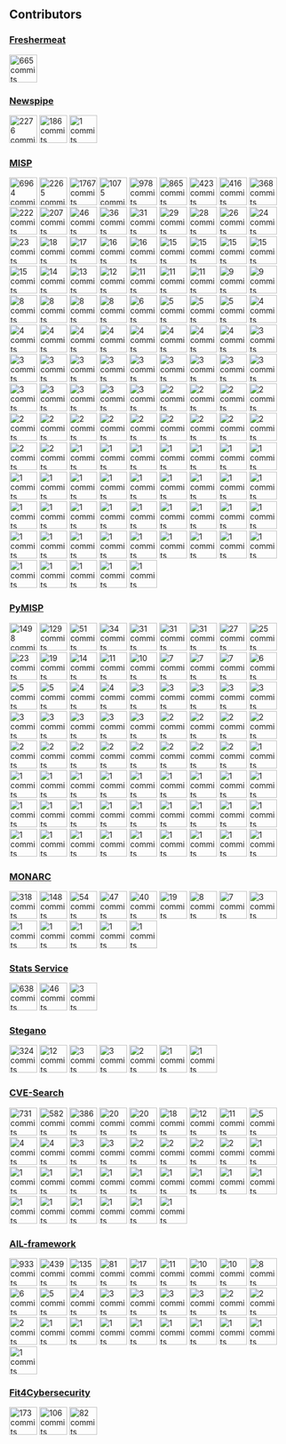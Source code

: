 

## Contributors

### [Freshermeat](https://sr.ht/~cedric/freshermeat)

<!-- contributors-freshermeat starts -->
<a href="https://github.com/cedricbonhomme"><img src="https://avatars.githubusercontent.com/u/465400?s=100&v=4" title="665 commits" width="50px" /></a>
<!-- contributors-freshermeat ends -->


### [Newspipe](https://sr.ht/~cedric/newspipe)

<!-- contributors-newspipe starts -->
<a href="https://github.com/cedricbonhomme"><img src="https://avatars.githubusercontent.com/u/465400?s=100&v=4" title="2276 commits" width="50px" /></a>
<a href="https://github.com/jaesivsm"><img src="https://avatars.githubusercontent.com/u/1969240?s=100&v=4" title="186 commits" width="50px" /></a>
<a href="https://github.com/EdwardBetts"><img src="https://avatars.githubusercontent.com/u/3818?s=100&v=4" title="1 commits" width="50px" /></a>
<!-- contributors-newspipe ends -->


### [MISP](https://github.com/MISP/MISP)

<!-- contributors-MISP starts -->
<a href="https://github.com/iglocska"><img src="https://avatars.githubusercontent.com/u/3668672?s=100&v=4" title="6964 commits" width="50px" /></a>
<a href="https://github.com/mokaddem"><img src="https://avatars.githubusercontent.com/u/6977223?s=100&v=4" title="2265 commits" width="50px" /></a>
<a href="https://github.com/chrisr3d"><img src="https://avatars.githubusercontent.com/u/16307976?s=100&v=4" title="1767 commits" width="50px" /></a>
<a href="https://github.com/JakubOnderka"><img src="https://avatars.githubusercontent.com/u/163343?s=100&v=4" title="1075 commits" width="50px" /></a>
<a href="https://github.com/adulau"><img src="https://avatars.githubusercontent.com/u/3309?s=100&v=4" title="978 commits" width="50px" /></a>
<a href="https://github.com/SteveClement"><img src="https://avatars.githubusercontent.com/u/362025?s=100&v=4" title="865 commits" width="50px" /></a>
<a href="https://github.com/noud"><img src="https://avatars.githubusercontent.com/u/1333629?s=100&v=4" title="423 commits" width="50px" /></a>
<a href="https://github.com/cvandeplas"><img src="https://avatars.githubusercontent.com/u/1073662?s=100&v=4" title="416 commits" width="50px" /></a>
<a href="https://github.com/Rafiot"><img src="https://avatars.githubusercontent.com/u/248875?s=100&v=4" title="368 commits" width="50px" /></a>
<a href="https://github.com/rotanid"><img src="https://avatars.githubusercontent.com/u/654617?s=100&v=4" title="222 commits" width="50px" /></a>
<a href="https://github.com/RichieB2B"><img src="https://avatars.githubusercontent.com/u/1461970?s=100&v=4" title="207 commits" width="50px" /></a>
<a href="https://github.com/FloatingGhost"><img src="https://avatars.githubusercontent.com/u/4086403?s=100&v=4" title="46 commits" width="50px" /></a>
<a href="https://github.com/vpiserchia"><img src="https://avatars.githubusercontent.com/u/2363618?s=100&v=4" title="36 commits" width="50px" /></a>
<a href="https://github.com/deresz"><img src="https://avatars.githubusercontent.com/u/2729811?s=100&v=4" title="31 commits" width="50px" /></a>
<a href="https://github.com/cristianbell"><img src="https://avatars.githubusercontent.com/u/13049554?s=100&v=4" title="29 commits" width="50px" /></a>
<a href="https://github.com/4ekin"><img src="https://avatars.githubusercontent.com/u/2716639?s=100&v=4" title="28 commits" width="50px" /></a>
<a href="https://github.com/zaphodef"><img src="https://avatars.githubusercontent.com/u/18658828?s=100&v=4" title="26 commits" width="50px" /></a>
<a href="https://github.com/sfossen"><img src="https://avatars.githubusercontent.com/u/26934?s=100&v=4" title="24 commits" width="50px" /></a>
<a href="https://github.com/tomking2"><img src="https://avatars.githubusercontent.com/u/15731689?s=100&v=4" title="23 commits" width="50px" /></a>
<a href="https://github.com/elhoim"><img src="https://avatars.githubusercontent.com/u/178521?s=100&v=4" title="18 commits" width="50px" /></a>
<a href="https://github.com/stricaud"><img src="https://avatars.githubusercontent.com/u/956069?s=100&v=4" title="17 commits" width="50px" /></a>
<a href="https://github.com/Wachizungu"><img src="https://avatars.githubusercontent.com/u/9868873?s=100&v=4" title="16 commits" width="50px" /></a>
<a href="https://github.com/cedricbonhomme"><img src="https://avatars.githubusercontent.com/u/465400?s=100&v=4" title="16 commits" width="50px" /></a>
<a href="https://github.com/cudeso"><img src="https://avatars.githubusercontent.com/u/256028?s=100&v=4" title="15 commits" width="50px" /></a>
<a href="https://github.com/pettai"><img src="https://avatars.githubusercontent.com/u/3317462?s=100&v=4" title="15 commits" width="50px" /></a>
<a href="https://github.com/obert01"><img src="https://avatars.githubusercontent.com/u/6752874?s=100&v=4" title="15 commits" width="50px" /></a>
<a href="https://github.com/kscheetz"><img src="https://avatars.githubusercontent.com/u/7916199?s=100&v=4" title="15 commits" width="50px" /></a>
<a href="https://github.com/capile"><img src="https://avatars.githubusercontent.com/u/3648974?s=100&v=4" title="15 commits" width="50px" /></a>
<a href="https://github.com/jezkerwin"><img src="https://avatars.githubusercontent.com/u/1779665?s=100&v=4" title="14 commits" width="50px" /></a>
<a href="https://github.com/aaronkaplan"><img src="https://avatars.githubusercontent.com/u/750019?s=100&v=4" title="13 commits" width="50px" /></a>
<a href="https://github.com/devnull-"><img src="https://avatars.githubusercontent.com/u/9305238?s=100&v=4" title="12 commits" width="50px" /></a>
<a href="https://github.com/Aks6193"><img src="https://avatars.githubusercontent.com/u/25454459?s=100&v=4" title="11 commits" width="50px" /></a>
<a href="https://github.com/jaegeral"><img src="https://avatars.githubusercontent.com/u/741037?s=100&v=4" title="11 commits" width="50px" /></a>
<a href="https://github.com/Xen0ph0n"><img src="https://avatars.githubusercontent.com/u/2313682?s=100&v=4" title="11 commits" width="50px" /></a>
<a href="https://github.com/lfortemps"><img src="https://avatars.githubusercontent.com/u/9538017?s=100&v=4" title="9 commits" width="50px" /></a>
<a href="https://github.com/ppanero"><img src="https://avatars.githubusercontent.com/u/6756943?s=100&v=4" title="9 commits" width="50px" /></a>
<a href="https://github.com/kallix"><img src="https://avatars.githubusercontent.com/u/5512987?s=100&v=4" title="8 commits" width="50px" /></a>
<a href="https://github.com/deloittem"><img src="https://avatars.githubusercontent.com/u/14250017?s=100&v=4" title="8 commits" width="50px" /></a>
<a href="https://github.com/I-am-Sherlocked"><img src="https://avatars.githubusercontent.com/u/10660968?s=100&v=4" title="8 commits" width="50px" /></a>
<a href="https://github.com/ics"><img src="https://avatars.githubusercontent.com/u/108238?s=100&v=4" title="8 commits" width="50px" /></a>
<a href="https://github.com/FafnerKeyZee"><img src="https://avatars.githubusercontent.com/u/11160904?s=100&v=4" title="6 commits" width="50px" /></a>
<a href="https://github.com/challs"><img src="https://avatars.githubusercontent.com/u/3266094?s=100&v=4" title="5 commits" width="50px" /></a>
<a href="https://github.com/WaryWolf"><img src="https://avatars.githubusercontent.com/u/2182088?s=100&v=4" title="5 commits" width="50px" /></a>
<a href="https://github.com/pugilist"><img src="https://avatars.githubusercontent.com/u/4551980?s=100&v=4" title="5 commits" width="50px" /></a>
<a href="https://github.com/eCrimeLabs"><img src="https://avatars.githubusercontent.com/u/14878613?s=100&v=4" title="4 commits" width="50px" /></a>
<a href="https://github.com/rmkml"><img src="https://avatars.githubusercontent.com/u/10365727?s=100&v=4" title="4 commits" width="50px" /></a>
<a href="https://github.com/coolacid"><img src="https://avatars.githubusercontent.com/u/1091410?s=100&v=4" title="4 commits" width="50px" /></a>
<a href="https://github.com/Applenice"><img src="https://avatars.githubusercontent.com/u/30207614?s=100&v=4" title="4 commits" width="50px" /></a>
<a href="https://github.com/JanSkalny"><img src="https://avatars.githubusercontent.com/u/5883407?s=100&v=4" title="4 commits" width="50px" /></a>
<a href="https://github.com/garanews"><img src="https://avatars.githubusercontent.com/u/16938405?s=100&v=4" title="4 commits" width="50px" /></a>
<a href="https://github.com/0xiso"><img src="https://avatars.githubusercontent.com/u/6024009?s=100&v=4" title="4 commits" width="50px" /></a>
<a href="https://github.com/3c7"><img src="https://avatars.githubusercontent.com/u/2846609?s=100&v=4" title="4 commits" width="50px" /></a>
<a href="https://github.com/truckydev"><img src="https://avatars.githubusercontent.com/u/17462115?s=100&v=4" title="4 commits" width="50px" /></a>
<a href="https://github.com/legoguy1000"><img src="https://avatars.githubusercontent.com/u/13125104?s=100&v=4" title="3 commits" width="50px" /></a>
<a href="https://github.com/gallypette"><img src="https://avatars.githubusercontent.com/u/329725?s=100&v=4" title="3 commits" width="50px" /></a>
<a href="https://github.com/liviuvalsan"><img src="https://avatars.githubusercontent.com/u/20833632?s=100&v=4" title="3 commits" width="50px" /></a>
<a href="https://github.com/chkp-aliaksandrt"><img src="https://avatars.githubusercontent.com/u/37109189?s=100&v=4" title="3 commits" width="50px" /></a>
<a href="https://github.com/dawid-czarnecki"><img src="https://avatars.githubusercontent.com/u/17339154?s=100&v=4" title="3 commits" width="50px" /></a>
<a href="https://github.com/Lastpixl"><img src="https://avatars.githubusercontent.com/u/123660?s=100&v=4" title="3 commits" width="50px" /></a>
<a href="https://github.com/MattCarothers"><img src="https://avatars.githubusercontent.com/u/4381389?s=100&v=4" title="3 commits" width="50px" /></a>
<a href="https://github.com/jeromeleonard"><img src="https://avatars.githubusercontent.com/u/10532879?s=100&v=4" title="3 commits" width="50px" /></a>
<a href="https://github.com/milankowww"><img src="https://avatars.githubusercontent.com/u/16960843?s=100&v=4" title="3 commits" width="50px" /></a>
<a href="https://github.com/Delta-Sierra"><img src="https://avatars.githubusercontent.com/u/17081497?s=100&v=4" title="3 commits" width="50px" /></a>
<a href="https://github.com/panzertime"><img src="https://avatars.githubusercontent.com/u/6854027?s=100&v=4" title="3 commits" width="50px" /></a>
<a href="https://github.com/stinnux"><img src="https://avatars.githubusercontent.com/u/17176113?s=100&v=4" title="3 commits" width="50px" /></a>
<a href="https://github.com/squioc"><img src="https://avatars.githubusercontent.com/u/280824?s=100&v=4" title="3 commits" width="50px" /></a>
<a href="https://github.com/birdy42"><img src="https://avatars.githubusercontent.com/u/825492?s=100&v=4" title="3 commits" width="50px" /></a>
<a href="https://github.com/wllm-rbnt"><img src="https://avatars.githubusercontent.com/u/11647900?s=100&v=4" title="3 commits" width="50px" /></a>
<a href="https://github.com/stevengoossensB"><img src="https://avatars.githubusercontent.com/u/10197869?s=100&v=4" title="2 commits" width="50px" /></a>
<a href="https://github.com/marjatech"><img src="https://avatars.githubusercontent.com/u/72734273?s=100&v=4" title="2 commits" width="50px" /></a>
<a href="https://github.com/imidoriya"><img src="https://avatars.githubusercontent.com/u/45568592?s=100&v=4" title="2 commits" width="50px" /></a>
<a href="https://github.com/raw-data"><img src="https://avatars.githubusercontent.com/u/29753218?s=100&v=4" title="2 commits" width="50px" /></a>
<a href="https://github.com/juju4"><img src="https://avatars.githubusercontent.com/u/1300844?s=100&v=4" title="2 commits" width="50px" /></a>
<a href="https://github.com/edhoedt"><img src="https://avatars.githubusercontent.com/u/2240352?s=100&v=4" title="2 commits" width="50px" /></a>
<a href="https://github.com/sim0nx"><img src="https://avatars.githubusercontent.com/u/1769773?s=100&v=4" title="2 commits" width="50px" /></a>
<a href="https://github.com/nikofil"><img src="https://avatars.githubusercontent.com/u/5767669?s=100&v=4" title="2 commits" width="50px" /></a>
<a href="https://github.com/axpatito"><img src="https://avatars.githubusercontent.com/u/3860649?s=100&v=4" title="2 commits" width="50px" /></a>
<a href="https://github.com/netjinho"><img src="https://avatars.githubusercontent.com/u/11476054?s=100&v=4" title="2 commits" width="50px" /></a>
<a href="https://github.com/kalyparker"><img src="https://avatars.githubusercontent.com/u/12010905?s=100&v=4" title="2 commits" width="50px" /></a>
<a href="https://github.com/jonas-koeritz"><img src="https://avatars.githubusercontent.com/u/6485387?s=100&v=4" title="2 commits" width="50px" /></a>
<a href="https://github.com/treyka"><img src="https://avatars.githubusercontent.com/u/630301?s=100&v=4" title="2 commits" width="50px" /></a>
<a href="https://github.com/kirzaks"><img src="https://avatars.githubusercontent.com/u/17720113?s=100&v=4" title="2 commits" width="50px" /></a>
<a href="https://github.com/abulhol"><img src="https://avatars.githubusercontent.com/u/4851778?s=100&v=4" title="2 commits" width="50px" /></a>
<a href="https://github.com/jtkristoff"><img src="https://avatars.githubusercontent.com/u/9217440?s=100&v=4" title="1 commits" width="50px" /></a>
<a href="https://github.com/fsoderblom"><img src="https://avatars.githubusercontent.com/u/3097851?s=100&v=4" title="1 commits" width="50px" /></a>
<a href="https://github.com/patriziotufarolo"><img src="https://avatars.githubusercontent.com/u/4507407?s=100&v=4" title="1 commits" width="50px" /></a>
<a href="https://github.com/folbricht-stripe"><img src="https://avatars.githubusercontent.com/u/74916780?s=100&v=4" title="1 commits" width="50px" /></a>
<a href="https://github.com/korrosivesec"><img src="https://avatars.githubusercontent.com/u/1944268?s=100&v=4" title="1 commits" width="50px" /></a>
<a href="https://github.com/jtdroste"><img src="https://avatars.githubusercontent.com/u/734161?s=100&v=4" title="1 commits" width="50px" /></a>
<a href="https://github.com/vaclavbartos"><img src="https://avatars.githubusercontent.com/u/14043164?s=100&v=4" title="1 commits" width="50px" /></a>
<a href="https://github.com/VVX7"><img src="https://avatars.githubusercontent.com/u/46228229?s=100&v=4" title="1 commits" width="50px" /></a>
<a href="https://github.com/willurbanski"><img src="https://avatars.githubusercontent.com/u/57372819?s=100&v=4" title="1 commits" width="50px" /></a>
<a href="https://github.com/ag-michael"><img src="https://avatars.githubusercontent.com/u/39683291?s=100&v=4" title="1 commits" width="50px" /></a>
<a href="https://github.com/tweemeterjop"><img src="https://avatars.githubusercontent.com/u/3155112?s=100&v=4" title="1 commits" width="50px" /></a>
<a href="https://github.com/iwitz"><img src="https://avatars.githubusercontent.com/u/19936089?s=100&v=4" title="1 commits" width="50px" /></a>
<a href="https://github.com/andir"><img src="https://avatars.githubusercontent.com/u/638836?s=100&v=4" title="1 commits" width="50px" /></a>
<a href="https://github.com/Sh3idan"><img src="https://avatars.githubusercontent.com/u/37596668?s=100&v=4" title="1 commits" width="50px" /></a>
<a href="https://github.com/ruiwen"><img src="https://avatars.githubusercontent.com/u/307558?s=100&v=4" title="1 commits" width="50px" /></a>
<a href="https://github.com/rommelfs"><img src="https://avatars.githubusercontent.com/u/274748?s=100&v=4" title="1 commits" width="50px" /></a>
<a href="https://github.com/pbolduc-work"><img src="https://avatars.githubusercontent.com/u/62303150?s=100&v=4" title="1 commits" width="50px" /></a>
<a href="https://github.com/crford"><img src="https://avatars.githubusercontent.com/u/34066604?s=100&v=4" title="1 commits" width="50px" /></a>
<a href="https://github.com/lhirlimann"><img src="https://avatars.githubusercontent.com/u/415751?s=100&v=4" title="1 commits" width="50px" /></a>
<a href="https://github.com/droe"><img src="https://avatars.githubusercontent.com/u/749226?s=100&v=4" title="1 commits" width="50px" /></a>
<a href="https://github.com/cryptba1"><img src="https://avatars.githubusercontent.com/u/39135076?s=100&v=4" title="1 commits" width="50px" /></a>
<a href="https://github.com/stephengroat"><img src="https://avatars.githubusercontent.com/u/1159138?s=100&v=4" title="1 commits" width="50px" /></a>
<a href="https://github.com/g7"><img src="https://avatars.githubusercontent.com/u/92799?s=100&v=4" title="1 commits" width="50px" /></a>
<a href="https://github.com/jurg"><img src="https://avatars.githubusercontent.com/u/255318?s=100&v=4" title="1 commits" width="50px" /></a>
<a href="https://github.com/mogods"><img src="https://avatars.githubusercontent.com/u/20953483?s=100&v=4" title="1 commits" width="50px" /></a>
<a href="https://github.com/tsgsecops"><img src="https://avatars.githubusercontent.com/u/32331867?s=100&v=4" title="1 commits" width="50px" /></a>
<a href="https://github.com/SHSauler"><img src="https://avatars.githubusercontent.com/u/8420509?s=100&v=4" title="1 commits" width="50px" /></a>
<a href="https://github.com/kajogo777"><img src="https://avatars.githubusercontent.com/u/10531031?s=100&v=4" title="1 commits" width="50px" /></a>
<a href="https://github.com/rmarsollier"><img src="https://avatars.githubusercontent.com/u/16244397?s=100&v=4" title="1 commits" width="50px" /></a>
<a href="https://github.com/kx499"><img src="https://avatars.githubusercontent.com/u/3334810?s=100&v=4" title="1 commits" width="50px" /></a>
<a href="https://github.com/BenDrysdale"><img src="https://avatars.githubusercontent.com/u/7750798?s=100&v=4" title="1 commits" width="50px" /></a>
<a href="https://github.com/TheDr1ver"><img src="https://avatars.githubusercontent.com/u/6147794?s=100&v=4" title="1 commits" width="50px" /></a>
<a href="https://github.com/peasead"><img src="https://avatars.githubusercontent.com/u/7442091?s=100&v=4" title="1 commits" width="50px" /></a>
<a href="https://github.com/gitter-badger"><img src="https://avatars.githubusercontent.com/u/8518239?s=100&v=4" title="1 commits" width="50px" /></a>
<a href="https://github.com/Deventual"><img src="https://avatars.githubusercontent.com/u/7035285?s=100&v=4" title="1 commits" width="50px" /></a>
<a href="https://github.com/koenigswinter"><img src="https://avatars.githubusercontent.com/u/381256?s=100&v=4" title="1 commits" width="50px" /></a>
<a href="https://github.com/nullprobe"><img src="https://avatars.githubusercontent.com/u/2757396?s=100&v=4" title="1 commits" width="50px" /></a>
<a href="https://github.com/bemre"><img src="https://avatars.githubusercontent.com/u/51360?s=100&v=4" title="1 commits" width="50px" /></a>
<a href="https://github.com/remg427"><img src="https://avatars.githubusercontent.com/u/5524371?s=100&v=4" title="1 commits" width="50px" /></a>
<!-- contributors-MISP ends -->


### [PyMISP](https://github.com/MISP/PyMISP)

<!-- contributors-PyMISP starts -->
<a href="https://github.com/Rafiot"><img src="https://avatars.githubusercontent.com/u/248875?s=100&v=4" title="1498 commits" width="50px" /></a>
<a href="https://github.com/adulau"><img src="https://avatars.githubusercontent.com/u/3309?s=100&v=4" title="129 commits" width="50px" /></a>
<a href="https://github.com/Delta-Sierra"><img src="https://avatars.githubusercontent.com/u/17081497?s=100&v=4" title="51 commits" width="50px" /></a>
<a href="https://github.com/tomking2"><img src="https://avatars.githubusercontent.com/u/15731689?s=100&v=4" title="34 commits" width="50px" /></a>
<a href="https://github.com/mokaddem"><img src="https://avatars.githubusercontent.com/u/6977223?s=100&v=4" title="31 commits" width="50px" /></a>
<a href="https://github.com/VincentFalc"><img src="https://avatars.githubusercontent.com/u/39620263?s=100&v=4" title="31 commits" width="50px" /></a>
<a href="https://github.com/FloatingGhost"><img src="https://avatars.githubusercontent.com/u/4086403?s=100&v=4" title="31 commits" width="50px" /></a>
<a href="https://github.com/cudeso"><img src="https://avatars.githubusercontent.com/u/256028?s=100&v=4" title="27 commits" width="50px" /></a>
<a href="https://github.com/iglocska"><img src="https://avatars.githubusercontent.com/u/3668672?s=100&v=4" title="25 commits" width="50px" /></a>
<a href="https://github.com/cvandeplas"><img src="https://avatars.githubusercontent.com/u/1073662?s=100&v=4" title="23 commits" width="50px" /></a>
<a href="https://github.com/SteveClement"><img src="https://avatars.githubusercontent.com/u/362025?s=100&v=4" title="19 commits" width="50px" /></a>
<a href="https://github.com/JakubOnderka"><img src="https://avatars.githubusercontent.com/u/163343?s=100&v=4" title="14 commits" width="50px" /></a>
<a href="https://github.com/VVX7"><img src="https://avatars.githubusercontent.com/u/46228229?s=100&v=4" title="11 commits" width="50px" /></a>
<a href="https://github.com/RichieB2B"><img src="https://avatars.githubusercontent.com/u/1461970?s=100&v=4" title="10 commits" width="50px" /></a>
<a href="https://github.com/mback2k"><img src="https://avatars.githubusercontent.com/u/231943?s=100&v=4" title="7 commits" width="50px" /></a>
<a href="https://github.com/3c7"><img src="https://avatars.githubusercontent.com/u/2846609?s=100&v=4" title="7 commits" width="50px" /></a>
<a href="https://github.com/c-goes"><img src="https://avatars.githubusercontent.com/u/23212798?s=100&v=4" title="7 commits" width="50px" /></a>
<a href="https://github.com/wagner-certat"><img src="https://avatars.githubusercontent.com/u/25031221?s=100&v=4" title="6 commits" width="50px" /></a>
<a href="https://github.com/nbareil"><img src="https://avatars.githubusercontent.com/u/115087?s=100&v=4" title="5 commits" width="50px" /></a>
<a href="https://github.com/jaegeral"><img src="https://avatars.githubusercontent.com/u/741037?s=100&v=4" title="5 commits" width="50px" /></a>
<a href="https://github.com/paalbra"><img src="https://avatars.githubusercontent.com/u/265215?s=100&v=4" title="4 commits" width="50px" /></a>
<a href="https://github.com/sthagen"><img src="https://avatars.githubusercontent.com/u/450800?s=100&v=4" title="4 commits" width="50px" /></a>
<a href="https://github.com/seamustuohy"><img src="https://avatars.githubusercontent.com/u/1226247?s=100&v=4" title="3 commits" width="50px" /></a>
<a href="https://github.com/turtlefac3"><img src="https://avatars.githubusercontent.com/u/55850580?s=100&v=4" title="3 commits" width="50px" /></a>
<a href="https://github.com/chrisr3d"><img src="https://avatars.githubusercontent.com/u/16307976?s=100&v=4" title="3 commits" width="50px" /></a>
<a href="https://github.com/sim0nx"><img src="https://avatars.githubusercontent.com/u/1769773?s=100&v=4" title="3 commits" width="50px" /></a>
<a href="https://github.com/netjinho"><img src="https://avatars.githubusercontent.com/u/11476054?s=100&v=4" title="3 commits" width="50px" /></a>
<a href="https://github.com/korrosivesec"><img src="https://avatars.githubusercontent.com/u/1944268?s=100&v=4" title="3 commits" width="50px" /></a>
<a href="https://github.com/raw-data"><img src="https://avatars.githubusercontent.com/u/29753218?s=100&v=4" title="3 commits" width="50px" /></a>
<a href="https://github.com/bernhl"><img src="https://avatars.githubusercontent.com/u/15350042?s=100&v=4" title="3 commits" width="50px" /></a>
<a href="https://github.com/rmarsollier"><img src="https://avatars.githubusercontent.com/u/16244397?s=100&v=4" title="3 commits" width="50px" /></a>
<a href="https://github.com/jbremer"><img src="https://avatars.githubusercontent.com/u/1148773?s=100&v=4" title="3 commits" width="50px" /></a>
<a href="https://github.com/remydewa"><img src="https://avatars.githubusercontent.com/u/53039170?s=100&v=4" title="2 commits" width="50px" /></a>
<a href="https://github.com/chrisinmtown"><img src="https://avatars.githubusercontent.com/u/10234212?s=100&v=4" title="2 commits" width="50px" /></a>
<a href="https://github.com/garanews"><img src="https://avatars.githubusercontent.com/u/16938405?s=100&v=4" title="2 commits" width="50px" /></a>
<a href="https://github.com/kovacsbalu"><img src="https://avatars.githubusercontent.com/u/3726055?s=100&v=4" title="2 commits" width="50px" /></a>
<a href="https://github.com/t3llf1r"><img src="https://avatars.githubusercontent.com/u/75361572?s=100&v=4" title="2 commits" width="50px" /></a>
<a href="https://github.com/cipherlock"><img src="https://avatars.githubusercontent.com/u/33454995?s=100&v=4" title="2 commits" width="50px" /></a>
<a href="https://github.com/aparriel"><img src="https://avatars.githubusercontent.com/u/28621435?s=100&v=4" title="2 commits" width="50px" /></a>
<a href="https://github.com/PaulSec"><img src="https://avatars.githubusercontent.com/u/4060683?s=100&v=4" title="2 commits" width="50px" /></a>
<a href="https://github.com/squioc"><img src="https://avatars.githubusercontent.com/u/280824?s=100&v=4" title="2 commits" width="50px" /></a>
<a href="https://github.com/plutec"><img src="https://avatars.githubusercontent.com/u/444620?s=100&v=4" title="2 commits" width="50px" /></a>
<a href="https://github.com/TheDr1ver"><img src="https://avatars.githubusercontent.com/u/6147794?s=100&v=4" title="2 commits" width="50px" /></a>
<a href="https://github.com/grolinet"><img src="https://avatars.githubusercontent.com/u/14868599?s=100&v=4" title="2 commits" width="50px" /></a>
<a href="https://github.com/nighttardis"><img src="https://avatars.githubusercontent.com/u/12703968?s=100&v=4" title="1 commits" width="50px" /></a>
<a href="https://github.com/kuselfu"><img src="https://avatars.githubusercontent.com/u/72789379?s=100&v=4" title="1 commits" width="50px" /></a>
<a href="https://github.com/pudo"><img src="https://avatars.githubusercontent.com/u/41628?s=100&v=4" title="1 commits" width="50px" /></a>
<a href="https://github.com/imidoriya"><img src="https://avatars.githubusercontent.com/u/45568592?s=100&v=4" title="1 commits" width="50px" /></a>
<a href="https://github.com/ninoseki"><img src="https://avatars.githubusercontent.com/u/291028?s=100&v=4" title="1 commits" width="50px" /></a>
<a href="https://github.com/Shortfinga"><img src="https://avatars.githubusercontent.com/u/5101414?s=100&v=4" title="1 commits" width="50px" /></a>
<a href="https://github.com/ancailliau"><img src="https://avatars.githubusercontent.com/u/28399?s=100&v=4" title="1 commits" width="50px" /></a>
<a href="https://github.com/0xThiebaut"><img src="https://avatars.githubusercontent.com/u/46688461?s=100&v=4" title="1 commits" width="50px" /></a>
<a href="https://github.com/github-pba"><img src="https://avatars.githubusercontent.com/u/50981940?s=100&v=4" title="1 commits" width="50px" /></a>
<a href="https://github.com/Wachizungu"><img src="https://avatars.githubusercontent.com/u/9868873?s=100&v=4" title="1 commits" width="50px" /></a>
<a href="https://github.com/dawid-czarnecki"><img src="https://avatars.githubusercontent.com/u/17339154?s=100&v=4" title="1 commits" width="50px" /></a>
<a href="https://github.com/juju4"><img src="https://avatars.githubusercontent.com/u/1300844?s=100&v=4" title="1 commits" width="50px" /></a>
<a href="https://github.com/DragonDev1906"><img src="https://avatars.githubusercontent.com/u/8270201?s=100&v=4" title="1 commits" width="50px" /></a>
<a href="https://github.com/Lastpixl"><img src="https://avatars.githubusercontent.com/u/123660?s=100&v=4" title="1 commits" width="50px" /></a>
<a href="https://github.com/0xiso"><img src="https://avatars.githubusercontent.com/u/6024009?s=100&v=4" title="1 commits" width="50px" /></a>
<a href="https://github.com/mlodic"><img src="https://avatars.githubusercontent.com/u/30625432?s=100&v=4" title="1 commits" width="50px" /></a>
<a href="https://github.com/dadokkio"><img src="https://avatars.githubusercontent.com/u/355183?s=100&v=4" title="1 commits" width="50px" /></a>
<a href="https://github.com/truckydev"><img src="https://avatars.githubusercontent.com/u/17462115?s=100&v=4" title="1 commits" width="50px" /></a>
<a href="https://github.com/kfaber"><img src="https://avatars.githubusercontent.com/u/4570326?s=100&v=4" title="1 commits" width="50px" /></a>
<a href="https://github.com/kajogo777"><img src="https://avatars.githubusercontent.com/u/10531031?s=100&v=4" title="1 commits" width="50px" /></a>
<a href="https://github.com/YacineKhamis"><img src="https://avatars.githubusercontent.com/u/7416481?s=100&v=4" title="1 commits" width="50px" /></a>
<a href="https://github.com/sebix"><img src="https://avatars.githubusercontent.com/u/199050?s=100&v=4" title="1 commits" width="50px" /></a>
<a href="https://github.com/KennethAdamMiller"><img src="https://avatars.githubusercontent.com/u/2431966?s=100&v=4" title="1 commits" width="50px" /></a>
<a href="https://github.com/ANSSI-BSOD"><img src="https://avatars.githubusercontent.com/u/17572412?s=100&v=4" title="1 commits" width="50px" /></a>
<a href="https://github.com/kevthehermit"><img src="https://avatars.githubusercontent.com/u/2545096?s=100&v=4" title="1 commits" width="50px" /></a>
<a href="https://github.com/urbanski"><img src="https://avatars.githubusercontent.com/u/218379?s=100&v=4" title="1 commits" width="50px" /></a>
<a href="https://github.com/Starow"><img src="https://avatars.githubusercontent.com/u/6065469?s=100&v=4" title="1 commits" width="50px" /></a>
<a href="https://github.com/didelphodon"><img src="https://avatars.githubusercontent.com/u/10989525?s=100&v=4" title="1 commits" width="50px" /></a>
<!-- contributors-PyMISP ends -->


### [MONARC](https://github.com/monarc-project/MonarcAppFO)

<!-- contributors-MonarcAppFO starts -->
<a href="https://github.com/cedricbonhomme"><img src="https://avatars.githubusercontent.com/u/465400?s=100&v=4" title="318 commits" width="50px" /></a>
<a href="https://github.com/ruslanbaidan"><img src="https://avatars.githubusercontent.com/u/3246171?s=100&v=4" title="148 commits" width="50px" /></a>
<a href="https://github.com/xplodwild"><img src="https://avatars.githubusercontent.com/u/1205428?s=100&v=4" title="54 commits" width="50px" /></a>
<a href="https://github.com/thomas-netlor"><img src="https://avatars.githubusercontent.com/u/4964617?s=100&v=4" title="47 commits" width="50px" /></a>
<a href="https://github.com/jfrocha"><img src="https://avatars.githubusercontent.com/u/2930955?s=100&v=4" title="40 commits" width="50px" /></a>
<a href="https://github.com/ppaulis"><img src="https://avatars.githubusercontent.com/u/1609503?s=100&v=4" title="19 commits" width="50px" /></a>
<a href="https://github.com/cyrilrouyer"><img src="https://avatars.githubusercontent.com/u/23081586?s=100&v=4" title="8 commits" width="50px" /></a>
<a href="https://github.com/jerolomb"><img src="https://avatars.githubusercontent.com/u/18661517?s=100&v=4" title="7 commits" width="50px" /></a>
<a href="https://github.com/cheah96"><img src="https://avatars.githubusercontent.com/u/37674123?s=100&v=4" title="3 commits" width="50px" /></a>
<a href="https://github.com/wllm-rbnt"><img src="https://avatars.githubusercontent.com/u/11647900?s=100&v=4" title="1 commits" width="50px" /></a>
<a href="https://github.com/jiihaanee"><img src="https://avatars.githubusercontent.com/u/23482104?s=100&v=4" title="1 commits" width="50px" /></a>
<a href="https://github.com/harchoumi"><img src="https://avatars.githubusercontent.com/u/6995784?s=100&v=4" title="1 commits" width="50px" /></a>
<a href="https://github.com/YacineKhamis"><img src="https://avatars.githubusercontent.com/u/7416481?s=100&v=4" title="1 commits" width="50px" /></a>
<a href="https://github.com/msfaxi"><img src="https://avatars.githubusercontent.com/u/3328977?s=100&v=4" title="1 commits" width="50px" /></a>
<!-- contributors-MonarcAppFO ends -->


### [Stats Service](https://github.com/monarc-project/stats-service)

<!-- contributors-stats-service starts -->
<a href="https://github.com/cedricbonhomme"><img src="https://avatars.githubusercontent.com/u/465400?s=100&v=4" title="638 commits" width="50px" /></a>
<a href="https://github.com/ruslanbaidan"><img src="https://avatars.githubusercontent.com/u/3246171?s=100&v=4" title="46 commits" width="50px" /></a>
<a href="https://github.com/jfrocha"><img src="https://avatars.githubusercontent.com/u/2930955?s=100&v=4" title="3 commits" width="50px" /></a>
<!-- contributors-stats-service ends -->


### [Stegano](https://sr.ht/~cedric/stegano)

<!-- contributors-stegano starts -->
<a href="https://github.com/cedricbonhomme"><img src="https://avatars.githubusercontent.com/u/465400?s=100&v=4" title="324 commits" width="50px" /></a>
<a href="https://github.com/AdrienCos"><img src="https://avatars.githubusercontent.com/u/25573947?s=100&v=4" title="12 commits" width="50px" /></a>
<a href="https://github.com/maxwellgerber"><img src="https://avatars.githubusercontent.com/u/11035210?s=100&v=4" title="3 commits" width="50px" /></a>
<a href="https://github.com/andyroberts"><img src="https://avatars.githubusercontent.com/u/831044?s=100&v=4" title="3 commits" width="50px" /></a>
<a href="https://github.com/sh4nks"><img src="https://avatars.githubusercontent.com/u/1510708?s=100&v=4" title="2 commits" width="50px" /></a>
<a href="https://github.com/BoboTiG"><img src="https://avatars.githubusercontent.com/u/2033598?s=100&v=4" title="1 commits" width="50px" /></a>
<a href="https://github.com/pannal"><img src="https://avatars.githubusercontent.com/u/1359593?s=100&v=4" title="1 commits" width="50px" /></a>
<!-- contributors-stegano ends -->


### [CVE-Search](https://github.com/cve-search/cve-search)

<!-- contributors-cve-search starts -->
<a href="https://github.com/PidgeyL"><img src="https://avatars.githubusercontent.com/u/8830839?s=100&v=4" title="731 commits" width="50px" /></a>
<a href="https://github.com/adulau"><img src="https://avatars.githubusercontent.com/u/3309?s=100&v=4" title="582 commits" width="50px" /></a>
<a href="https://github.com/P-T-I"><img src="https://avatars.githubusercontent.com/u/11720165?s=100&v=4" title="386 commits" width="50px" /></a>
<a href="https://github.com/mdeous"><img src="https://avatars.githubusercontent.com/u/393165?s=100&v=4" title="20 commits" width="50px" /></a>
<a href="https://github.com/wimremes"><img src="https://avatars.githubusercontent.com/u/1710311?s=100&v=4" title="20 commits" width="50px" /></a>
<a href="https://github.com/psychedelys"><img src="https://avatars.githubusercontent.com/u/1389006?s=100&v=4" title="18 commits" width="50px" /></a>
<a href="https://github.com/AZobec"><img src="https://avatars.githubusercontent.com/u/6973759?s=100&v=4" title="12 commits" width="50px" /></a>
<a href="https://github.com/kairis"><img src="https://avatars.githubusercontent.com/u/8766250?s=100&v=4" title="11 commits" width="50px" /></a>
<a href="https://github.com/chervaliery"><img src="https://avatars.githubusercontent.com/u/10849551?s=100&v=4" title="5 commits" width="50px" /></a>
<a href="https://github.com/RoccovanAsselt"><img src="https://avatars.githubusercontent.com/u/7493024?s=100&v=4" title="4 commits" width="50px" /></a>
<a href="https://github.com/janidetiger"><img src="https://avatars.githubusercontent.com/u/48528115?s=100&v=4" title="4 commits" width="50px" /></a>
<a href="https://github.com/lvets"><img src="https://avatars.githubusercontent.com/u/4215920?s=100&v=4" title="3 commits" width="50px" /></a>
<a href="https://github.com/timeemit"><img src="https://avatars.githubusercontent.com/u/874691?s=100&v=4" title="3 commits" width="50px" /></a>
<a href="https://github.com/hashworks"><img src="https://avatars.githubusercontent.com/u/2362091?s=100&v=4" title="2 commits" width="50px" /></a>
<a href="https://github.com/IrootGeek"><img src="https://avatars.githubusercontent.com/u/27358580?s=100&v=4" title="2 commits" width="50px" /></a>
<a href="https://github.com/jbmaillet"><img src="https://avatars.githubusercontent.com/u/2813729?s=100&v=4" title="2 commits" width="50px" /></a>
<a href="https://github.com/Rafiot"><img src="https://avatars.githubusercontent.com/u/248875?s=100&v=4" title="2 commits" width="50px" /></a>
<a href="https://github.com/jorgectf"><img src="https://avatars.githubusercontent.com/u/46056498?s=100&v=4" title="1 commits" width="50px" /></a>
<a href="https://github.com/tydeu"><img src="https://avatars.githubusercontent.com/u/9020483?s=100&v=4" title="1 commits" width="50px" /></a>
<a href="https://github.com/eaydin"><img src="https://avatars.githubusercontent.com/u/1251030?s=100&v=4" title="1 commits" width="50px" /></a>
<a href="https://github.com/guiguitodelperuu"><img src="https://avatars.githubusercontent.com/u/56117283?s=100&v=4" title="1 commits" width="50px" /></a>
<a href="https://github.com/SteveClement"><img src="https://avatars.githubusercontent.com/u/362025?s=100&v=4" title="1 commits" width="50px" /></a>
<a href="https://github.com/Alexandre-Bartel"><img src="https://avatars.githubusercontent.com/u/655248?s=100&v=4" title="1 commits" width="50px" /></a>
<a href="https://github.com/Patristo"><img src="https://avatars.githubusercontent.com/u/38544606?s=100&v=4" title="1 commits" width="50px" /></a>
<a href="https://github.com/igama"><img src="https://avatars.githubusercontent.com/u/76993?s=100&v=4" title="1 commits" width="50px" /></a>
<a href="https://github.com/rmarsollier"><img src="https://avatars.githubusercontent.com/u/16244397?s=100&v=4" title="1 commits" width="50px" /></a>
<a href="https://github.com/sec9"><img src="https://avatars.githubusercontent.com/u/17904770?s=100&v=4" title="1 commits" width="50px" /></a>
<a href="https://github.com/gitter-badger"><img src="https://avatars.githubusercontent.com/u/8518239?s=100&v=4" title="1 commits" width="50px" /></a>
<a href="https://github.com/maxhbr"><img src="https://avatars.githubusercontent.com/u/1187050?s=100&v=4" title="1 commits" width="50px" /></a>
<a href="https://github.com/mathrock"><img src="https://avatars.githubusercontent.com/u/30048?s=100&v=4" title="1 commits" width="50px" /></a>
<a href="https://github.com/treyka"><img src="https://avatars.githubusercontent.com/u/630301?s=100&v=4" title="1 commits" width="50px" /></a>
<a href="https://github.com/pchaigno"><img src="https://avatars.githubusercontent.com/u/1764210?s=100&v=4" title="1 commits" width="50px" /></a>
<a href="https://github.com/xme"><img src="https://avatars.githubusercontent.com/u/480944?s=100&v=4" title="1 commits" width="50px" /></a>
<!-- contributors-cve-search ends -->

### [AIL-framework](https://github.com/CIRCL/AIL-framework)

<!-- contributors-AIL-framework starts -->
<a href="https://github.com/Terrtia"><img src="https://avatars.githubusercontent.com/u/8857208?s=100&v=4" title="933 commits" width="50px" /></a>
<a href="https://github.com/mokaddem"><img src="https://avatars.githubusercontent.com/u/6977223?s=100&v=4" title="439 commits" width="50px" /></a>
<a href="https://github.com/adulau"><img src="https://avatars.githubusercontent.com/u/3309?s=100&v=4" title="135 commits" width="50px" /></a>
<a href="https://github.com/Rafiot"><img src="https://avatars.githubusercontent.com/u/248875?s=100&v=4" title="81 commits" width="50px" /></a>
<a href="https://github.com/SteveClement"><img src="https://avatars.githubusercontent.com/u/362025?s=100&v=4" title="17 commits" width="50px" /></a>
<a href="https://github.com/sw-pschmied"><img src="https://avatars.githubusercontent.com/u/15813113?s=100&v=4" title="11 commits" width="50px" /></a>
<a href="https://github.com/kovacsbalu"><img src="https://avatars.githubusercontent.com/u/3726055?s=100&v=4" title="10 commits" width="50px" /></a>
<a href="https://github.com/Starow"><img src="https://avatars.githubusercontent.com/u/6065469?s=100&v=4" title="10 commits" width="50px" /></a>
<a href="https://github.com/xme"><img src="https://avatars.githubusercontent.com/u/480944?s=100&v=4" title="8 commits" width="50px" /></a>
<a href="https://github.com/PaulSec"><img src="https://avatars.githubusercontent.com/u/4060683?s=100&v=4" title="6 commits" width="50px" /></a>
<a href="https://github.com/stamparm"><img src="https://avatars.githubusercontent.com/u/921555?s=100&v=4" title="5 commits" width="50px" /></a>
<a href="https://github.com/jhedden"><img src="https://avatars.githubusercontent.com/u/2622954?s=100&v=4" title="4 commits" width="50px" /></a>
<a href="https://github.com/WimpyMan"><img src="https://avatars.githubusercontent.com/u/12594973?s=100&v=4" title="3 commits" width="50px" /></a>
<a href="https://github.com/obilodeau"><img src="https://avatars.githubusercontent.com/u/546325?s=100&v=4" title="3 commits" width="50px" /></a>
<a href="https://github.com/Alainfou"><img src="https://avatars.githubusercontent.com/u/1525501?s=100&v=4" title="3 commits" width="50px" /></a>
<a href="https://github.com/blackbern"><img src="https://avatars.githubusercontent.com/u/6016881?s=100&v=4" title="3 commits" width="50px" /></a>
<a href="https://github.com/petmi627"><img src="https://avatars.githubusercontent.com/u/26305009?s=100&v=4" title="2 commits" width="50px" /></a>
<a href="https://github.com/drnguyen"><img src="https://avatars.githubusercontent.com/u/15685704?s=100&v=4" title="2 commits" width="50px" /></a>
<a href="https://github.com/rommelfs"><img src="https://avatars.githubusercontent.com/u/274748?s=100&v=4" title="2 commits" width="50px" /></a>
<a href="https://github.com/osagit"><img src="https://avatars.githubusercontent.com/u/7226844?s=100&v=4" title="1 commits" width="50px" /></a>
<a href="https://github.com/gallypette"><img src="https://avatars.githubusercontent.com/u/329725?s=100&v=4" title="1 commits" width="50px" /></a>
<a href="https://github.com/ronaldtf"><img src="https://avatars.githubusercontent.com/u/10974337?s=100&v=4" title="1 commits" width="50px" /></a>
<a href="https://github.com/mangelft"><img src="https://avatars.githubusercontent.com/u/35041797?s=100&v=4" title="1 commits" width="50px" /></a>
<a href="https://github.com/swedishmike"><img src="https://avatars.githubusercontent.com/u/8100625?s=100&v=4" title="1 commits" width="50px" /></a>
<a href="https://github.com/raw-data"><img src="https://avatars.githubusercontent.com/u/29753218?s=100&v=4" title="1 commits" width="50px" /></a>
<a href="https://github.com/ninoseki"><img src="https://avatars.githubusercontent.com/u/291028?s=100&v=4" title="1 commits" width="50px" /></a>
<a href="https://github.com/jumojer"><img src="https://avatars.githubusercontent.com/u/5885106?s=100&v=4" title="1 commits" width="50px" /></a>
<a href="https://github.com/cudeso"><img src="https://avatars.githubusercontent.com/u/256028?s=100&v=4" title="1 commits" width="50px" /></a>
<!-- contributors-AIL-framework ends -->


### [Fit4Cybersecurity](https://github.com/CASES-LU/Fit4Cybersecurity)

<!-- contributors-Fit4Cybersecurity starts -->
<a href="https://github.com/cedricbonhomme"><img src="https://avatars.githubusercontent.com/u/465400?s=100&v=4" title="173 commits" width="50px" /></a>
<a href="https://github.com/ruslanbaidan"><img src="https://avatars.githubusercontent.com/u/3246171?s=100&v=4" title="106 commits" width="50px" /></a>
<a href="https://github.com/eurodude"><img src="https://avatars.githubusercontent.com/u/2759834?s=100&v=4" title="82 commits" width="50px" /></a>
<!-- contributors-Fit4Cybersecurity ends -->
